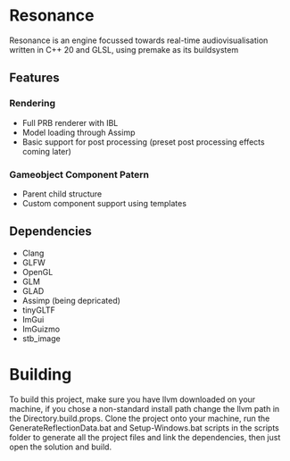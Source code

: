 # Resonance
Resonance is an engine focussed towards real-time audiovisualisation written in C++ 20 and GLSL, using premake as its buildsystem

## Features
### Rendering
- Full PRB renderer with IBL
- Model loading through Assimp
- Basic support for post processing (preset post processing effects coming later)

### Gameobject Component Patern
- Parent child structure
- Custom component support using templates

## Dependencies
- Clang
- GLFW
- OpenGL
- GLM
- GLAD
- Assimp (being depricated)
- tinyGLTF
- ImGui
- ImGuizmo
- stb_image

# Building
To build this project, make sure you have llvm downloaded on your machine, if you chose a non-standard install path change the llvm path in the Directory.build.props. Clone the project onto your machine, run the GenerateReflectionData.bat and Setup-Windows.bat scripts in the scripts folder to generate all the project files and link the dependencies, then just open the solution and build.

